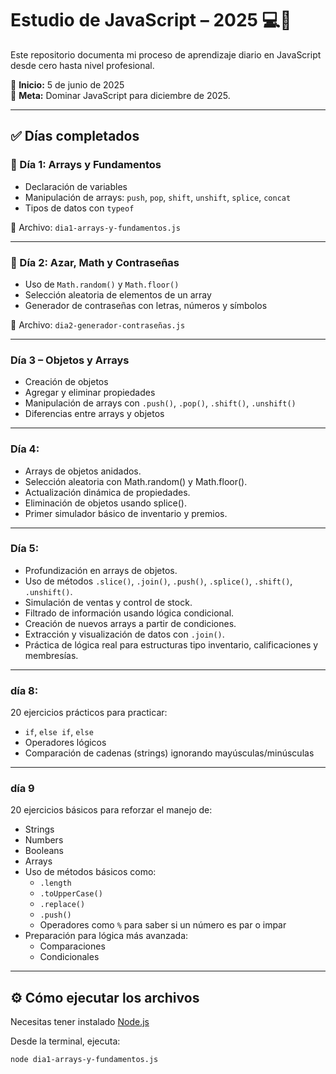 # Estudio de JavaScript – 2025 💻🚀

Este repositorio documenta mi proceso de aprendizaje diario en JavaScript desde cero hasta nivel profesional.

📅 **Inicio:** 5 de junio de 2025  
🎯 **Meta:** Dominar JavaScript para diciembre de 2025.

---

## ✅ Días completados

### 🔹 Día 1: Arrays y Fundamentos
- Declaración de variables
- Manipulación de arrays: `push`, `pop`, `shift`, `unshift`, `splice`, `concat`
- Tipos de datos con `typeof`

📄 Archivo: `dia1-arrays-y-fundamentos.js`

---

### 🔹 Día 2: Azar, Math y Contraseñas
- Uso de `Math.random()` y `Math.floor()`
- Selección aleatoria de elementos de un array
- Generador de contraseñas con letras, números y símbolos

📄 Archivo: `dia2-generador-contraseñas.js`

---
### Día 3 – Objetos y Arrays

- Creación de objetos
- Agregar y eliminar propiedades
- Manipulación de arrays con `.push()`, `.pop()`, `.shift()`, `.unshift()`
- Diferencias entre arrays y objetos
---
### Día 4: 
- Arrays de objetos anidados.
- Selección aleatoria con Math.random() y Math.floor().
- Actualización dinámica de propiedades.
- Eliminación de objetos usando splice().
- Primer simulador básico de inventario y premios.
---
### Día 5:
- Profundización en arrays de objetos.
- Uso de métodos `.slice()`, `.join()`, `.push()`, `.splice()`, `.shift()`, `.unshift()`.
- Simulación de ventas y control de stock.
- Filtrado de información usando lógica condicional.
- Creación de nuevos arrays a partir de condiciones.
- Extracción y visualización de datos con `.join()`.
- Práctica de lógica real para estructuras tipo inventario, calificaciones y membresías.
---
### día 8:
20 ejercicios prácticos para practicar:
  - `if`, `else if`, `else`
  - Operadores lógicos
  - Comparación de cadenas (strings) ignorando mayúsculas/minúsculas
  
---

### día 9

20 ejercicios básicos para reforzar el manejo de:
  - Strings
  - Numbers
  - Booleans
  - Arrays
  - Uso de métodos básicos como:
    - `.length`
    - `.toUpperCase()`
    - `.replace()`
    - `.push()`
    - Operadores como `%` para saber si un número es par o impar
- Preparación para lógica más avanzada:
  - Comparaciones
  - Condicionales

--- 
## ⚙️ Cómo ejecutar los archivos

Necesitas tener instalado [Node.js](https://nodejs.org)

Desde la terminal, ejecuta:
```bash
node dia1-arrays-y-fundamentos.js
